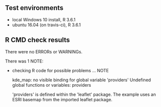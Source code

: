 ## Test environments
* local Windows 10 install, R 3.6.1
* ubuntu 16.04 (on travis-ci), R 3.6.1

## R CMD check results
There were no ERRORs or WARNINGs. 

There was 1 NOTE:

* checking R code for possible problems ... NOTE

  kde_map: no visible binding for global variable 'providers'
  Undefined global functions or variables: providers
  
  'providers' is defined within the 'leaflet' package. The 
  example uses an ESRI basemap from the imported leaflet package.
